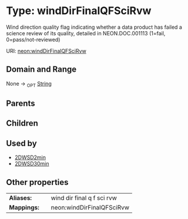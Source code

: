 
# Type: windDirFinalQFSciRvw


Wind direction quality flag indicating whether a data product has failed a science review of its quality, detailed in NEON.DOC.001113 (1=fail, 0=pass/not-reviewed)

URI: [neon:windDirFinalQFSciRvw](https://data.neonscience.org/windDirFinalQFSciRvw)


## Domain and Range

None ->  <sub>OPT</sub> [String](types/String.md)

## Parents


## Children


## Used by

 * [2DWSD2min](2DWSD2min.md)
 * [2DWSD30min](2DWSD30min.md)

## Other properties

|  |  |  |
| --- | --- | --- |
| **Aliases:** | | wind dir final q f sci rvw |
| **Mappings:** | | neon:windDirFinalQFSciRvw |

